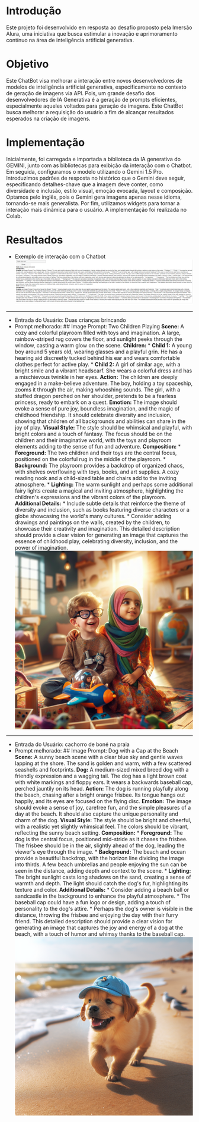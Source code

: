 # Introdução
Este projeto foi desenvolvido em resposta ao desafio proposto pela Imersão Alura, uma iniciativa que busca estimular a inovação e aprimoramento contínuo na área de inteligência artificial generativa. 

# Objetivo
Este ChatBot visa melhorar a interação entre novos desenvolvedores de modelos de inteligência artificial generativa, especificamente no contexto de geração de imagens via API. Pois, um grande desafio dos desenvolvedores de IA Generativa é a geração de prompts eficientes, especialmente aqueles voltados para geração de imagens. Este ChatBot busca melhorar a requisição do usuário a fim de alcançar resultados esperados na criação de imagens.

# Implementação

Inicialmente, foi carregada e importada a biblioteca da IA generativa do GEMINI, junto com as bibliotecas para exibição da interação com o Chatbot. Em seguida, configuramos o modelo utilizando o Gemini 1.5 Pro. Introduzimos padrões de resposta no histórico que o Gemini deve seguir, especificando detalhes-chave que a imagem deve conter, como diversidade e inclusão, estilo visual, emoção evocada, layout e composição. Optamos pelo inglês, pois o Gemini gera imagens apenas nesse idioma, tornando-se mais generalista. Por fim, utilizamos widgets para tornar a interação mais dinâmica para o usuário. A implementação foi realizada no Colab.

# Resultados

- Exemplo de interação com o Chatbot
![Exemplo de interação](figuras/exemplo.PNG)

---

- Entrada do Usuário: Duas crianças brincando
- Prompt melhorado: ## Image Prompt: Two Children Playing **Scene:** A cozy and colorful playroom filled with toys and imagination. A large, rainbow-striped rug covers the floor, and sunlight peeks through the window, casting a warm glow on the scene. **Children:** * **Child 1:** A young boy around 5 years old, wearing glasses and a playful grin. He has a hearing aid discreetly tucked behind his ear and wears comfortable clothes perfect for active play. * **Child 2:** A girl of similar age, with a bright smile and a vibrant headscarf. She wears a colorful dress and has a mischievous twinkle in her eyes. **Action:** The children are deeply engaged in a make-believe adventure. The boy, holding a toy spaceship, zooms it through the air, making whooshing sounds. The girl, with a stuffed dragon perched on her shoulder, pretends to be a fearless princess, ready to embark on a quest. **Emotion:** The image should evoke a sense of pure joy, boundless imagination, and the magic of childhood friendship. It should celebrate diversity and inclusion, showing that children of all backgrounds and abilities can share in the joy of play. **Visual Style:** The style should be whimsical and playful, with bright colors and a touch of fantasy. The focus should be on the children and their imaginative world, with the toys and playroom elements adding to the sense of fun and adventure. **Composition:** * **Foreground:** The two children and their toys are the central focus, positioned on the colorful rug in the middle of the playroom. * **Background:** The playroom provides a backdrop of organized chaos, with shelves overflowing with toys, books, and art supplies. A cozy reading nook and a child-sized table and chairs add to the inviting atmosphere. * **Lighting:** The warm sunlight and perhaps some additional fairy lights create a magical and inviting atmosphere, highlighting the children's expressions and the vibrant colors of the playroom. **Additional Details:** * Include subtle details that reinforce the theme of diversity and inclusion, such as books featuring diverse characters or a globe showcasing the world's many cultures. * Consider adding drawings and paintings on the walls, created by the children, to showcase their creativity and imagination. This detailed description should provide a clear vision for generating an image that captures the essence of childhood play, celebrating diversity, inclusion, and the power of imagination.
![Exemplo de interação](figuras/exemplo-1-criancas.png)

---

- Entrada do Usuário: cachorro de boné na praia
- Prompt melhorado: ## Image Prompt: Dog with a Cap at the Beach **Scene:** A sunny beach scene with a clear blue sky and gentle waves lapping at the shore. The sand is golden and warm, with a few scattered seashells and footprints. **Dog:** A medium-sized mixed breed dog with a friendly expression and a wagging tail. The dog has a light brown coat with white markings and floppy ears. It wears a backwards baseball cap, perched jauntily on its head. **Action:** The dog is running playfully along the beach, chasing after a bright orange frisbee. Its tongue hangs out happily, and its eyes are focused on the flying disc. **Emotion:** The image should evoke a sense of joy, carefree fun, and the simple pleasures of a day at the beach. It should also capture the unique personality and charm of the dog. **Visual Style:** The style should be bright and cheerful, with a realistic yet slightly whimsical feel. The colors should be vibrant, reflecting the sunny beach setting. **Composition:** * **Foreground:** The dog is the central focus, positioned mid-stride as it chases the frisbee. The frisbee should be in the air, slightly ahead of the dog, leading the viewer's eye through the image. * **Background:** The beach and ocean provide a beautiful backdrop, with the horizon line dividing the image into thirds. A few beach umbrellas and people enjoying the sun can be seen in the distance, adding depth and context to the scene. * **Lighting:** The bright sunlight casts long shadows on the sand, creating a sense of warmth and depth. The light should catch the dog's fur, highlighting its texture and color. **Additional Details:** * Consider adding a beach ball or sandcastle in the background to enhance the playful atmosphere. * The baseball cap could have a fun logo or design, adding a touch of personality to the dog's attire. * Perhaps the dog's owner is visible in the distance, throwing the frisbee and enjoying the day with their furry friend. This detailed description should provide a clear vision for generating an image that captures the joy and energy of a dog at the beach, with a touch of humor and whimsy thanks to the baseball cap.
![Exemplo de interação](figuras/exemplo-2-cachorro.png)

